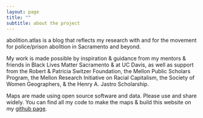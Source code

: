 ```yaml
---
layout: page
title: ""
subtitle: about the project
---
```


abolition.atlas is a blog that reflects my research with and for the movement for police/prison abolition in Sacramento and beyond.   

My work is made possible by inspiration & guidance from my mentors & friends in Black Lives Matter Sacramento & at UC Davis, as well as support from the Robert & Patricia Switzer Foundation, the Mellon Public Scholars Program, the Mellon Research Initiative on Racial Capitalism, the Society of Women Geographers, & the Henry A. Jastro Scholarship.

Maps are made using open source software and data.  Please use and share widely. You can find all my code to make the maps & build this website on my [github page](https://github.com/miakd/). 
